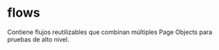 # flows

Contiene flujos reutilizables que combinan múltiples Page Objects para pruebas de alto nivel.

